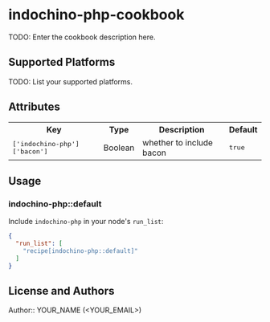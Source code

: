 # indochino-php-cookbook

TODO: Enter the cookbook description here.

## Supported Platforms

TODO: List your supported platforms.

## Attributes

<table>
  <tr>
    <th>Key</th>
    <th>Type</th>
    <th>Description</th>
    <th>Default</th>
  </tr>
  <tr>
    <td><tt>['indochino-php']['bacon']</tt></td>
    <td>Boolean</td>
    <td>whether to include bacon</td>
    <td><tt>true</tt></td>
  </tr>
</table>

## Usage

### indochino-php::default

Include `indochino-php` in your node's `run_list`:

```json
{
  "run_list": [
    "recipe[indochino-php::default]"
  ]
}
```

## License and Authors

Author:: YOUR_NAME (<YOUR_EMAIL>)
